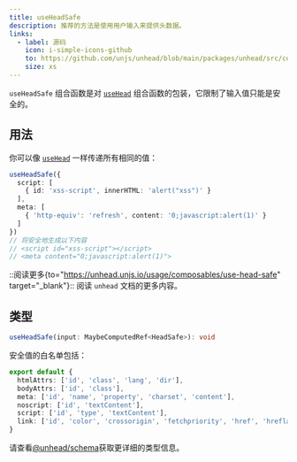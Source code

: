```yaml
---
title: useHeadSafe
description: 推荐的方法是使用用户输入来提供头数据。
links:
  - label: 源码
    icon: i-simple-icons-github
    to: https://github.com/unjs/unhead/blob/main/packages/unhead/src/composables/useHeadSafe.ts
    size: xs
---
```



`useHeadSafe` 组合函数是对 [`useHead`](/docs/api/composables/use-head) 组合函数的包装，它限制了输入值只能是安全的。

## 用法

你可以像 [`useHead`](/docs/api/composables/use-head) 一样传递所有相同的值：

```ts
useHeadSafe({
  script: [
    { id: 'xss-script', innerHTML: 'alert("xss")' }
  ],
  meta: [
    { 'http-equiv': 'refresh', content: '0;javascript:alert(1)' }
  ]
})
// 将安全地生成以下内容
// <script id="xss-script"></script>
// <meta content="0;javascript:alert(1)">
```

::阅读更多{to="https://unhead.unjs.io/usage/composables/use-head-safe" target="_blank"}::
阅读 `unhead` 文档的更多内容。

## 类型

```ts
useHeadSafe(input: MaybeComputedRef<HeadSafe>): void
```

安全值的白名单包括：

```ts
export default {
  htmlAttrs: ['id', 'class', 'lang', 'dir'],
  bodyAttrs: ['id', 'class'],
  meta: ['id', 'name', 'property', 'charset', 'content'],
  noscript: ['id', 'textContent'],
  script: ['id', 'type', 'textContent'],
  link: ['id', 'color', 'crossorigin', 'fetchpriority', 'href', 'hreflang', 'imagesrcset', 'imagesizes', 'integrity', 'media', 'referrerpolicy', 'rel', 'sizes', 'type'],
}
```

请查看[@unhead/schema](https://github.com/unjs/unhead/blob/main/packages/schema/src/safeSchema.ts)获取更详细的类型信息。
